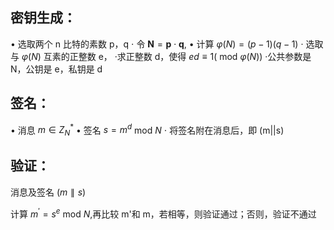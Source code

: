 ## 密钥生成：
$\bullet$ 选取两个 n 比特的素数 p，q
$\cdot$ 令 $\mathbf{N}=\mathbf{p}\cdot\mathbf{q}$,
$\bullet$ 计算 $\varphi(N)=(p-1)(q-1)$
· 选取与 $\varphi(N)$ 互素的正整数 e，
·求正整数 d，使得 $ed\equiv 1($ mod $\varphi ( N) )$
·公共参数是 N，公钥是 e，私钥是 d


## 签名：
$\bullet$ 消息 $m\in Z_N^*$
$\bullet$ 签名 $s=m^d$ mod $N$
$\cdot$ 将签名附在消息后，即 (m||s)

## 验证：
消息及签名 $(m\parallel s)$

计算 $m^\prime=s^e$ mod $N$,再比较 m'和 m，若相等，则验证通过；否则，验证不通过


